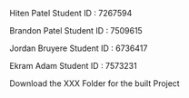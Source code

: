 Hiten Patel Student ID : 7267594

Brandon Patel Student ID : 7509615

Jordan Bruyere Student ID : 6736417

Ekram Adam Student ID : 7573231 

Download the XXX Folder for the built Project 
